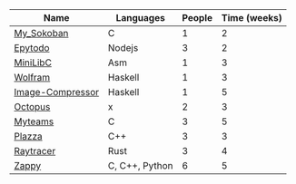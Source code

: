 | Name | Languages | People | Time (weeks) |
| -------- | ------- | -------- | ------- |
| [My_Sokoban](https://github.com/Ispekis/My_Sokoban) | C | 1 | 2 |
| [Epytodo](https://github.com/Ispekis/Epytodo) | Nodejs | 3 | 2 |
| [MiniLibC](https://github.com/Ispekis/MiniLibC) | Asm | 1 | 3 |
| [Wolfram](https://github.com/Ispekis/Wolfram) | Haskell | 1 | 3 |
| [Image-Compressor](https://github.com/Ispekis/Image-Compressor) | Haskell | 1 | 5 |
| [Octopus](https://github.com/Ispekis/Octopus) | x | 2 | 3 |
| [Myteams](https://github.com/Ispekis/Myteams) | C | 3 | 5 |
| [Plazza](https://github.com/Ispekis/Plazza) | C++ | 3 | 3 |
| [Raytracer](https://github.com/Ispekis/Raytracer) | Rust | 3 | 4 |
| [Zappy](https://github.com/Ispekis/Zappy) | C, C++, Python | 6 | 5 |